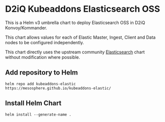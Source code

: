 # D2iQ Kubeaddons Elasticsearch OSS

This is a Helm v3 umbrella chart to deploy Elasticsearch OSS in D2iQ Konvoy/Kommander.

This chart allows values for each of Elastic Master, Ingest, Client and Data nodes to be configured independently.

This chart directly uses the upstream community [Elasticsearch](https://github.com/elastic/helm-charts/tree/master/elasticsearch) chart without modification where possible.


## Add repository to Helm
```
helm repo add kubeaddons-elastic https://mesosphere.github.io/kubeaddons-elastic/
```

## Install Helm Chart
```
helm install --generate-name .
```
